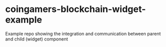 # coingamers-blockchain-widget-example
Example repo showing the integration and communication between parent and child (widget) component
